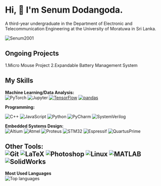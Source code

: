 
# Hi, 👋 I'm Senum Dodangoda.
A third-year undergraduate in the Department of Electronic and Telecommunication Engineering at the University of Moratuwa in Sri Lanka.

<p align="left"> <img src="https://komarev.com/ghpvc/?username=Senum2001&label=Profile%20views&color=0e75b6&style=flat" alt="Senum2001" /> </p>

## Ongoing Projects

1.Micro Mouse Project
2.Expandable Battery Management System

## My Skills

**Machine Learning/Data Analysis:**  
![PyTorch](https://img.shields.io/badge/PyTorch-EE4C2C?style=flat&logo=PyTorch&logoColor=white)
![Jupyter](https://img.shields.io/badge/Jupyter-F37626?style=flat&logo=Jupyter&logoColor=white)
[![TensorFlow](https://img.shields.io/badge/TensorFlow-v2.5.0-blue.svg)](https://www.tensorflow.org/)
[![pandas](https://img.shields.io/badge/pandas-v1.3.0-blue.svg)](https://pandas.pydata.org/)

**Programming:** 
 
![C++](https://img.shields.io/badge/C%2B%2B-00599C?style=flat&logo=c%2B%2B&logoColor=white)
![JavaScript](https://shields.io/badge/JavaScript-F7DF1E?logo=JavaScript&logoColor=000&style=flat-square)
![Python](https://img.shields.io/badge/Python-3776AB?style=flat&logo=python&logoColor=white)
![PyCharm](https://img.shields.io/badge/PyCharm-000000?style=flat&logo=PyCharm&logoColor=white)
![SystemVerilog](https://img.shields.io/badge/SystemVerilog-7952B3?style=flat&logo=Verilog&logoColor=white)

**Embedded Systems Design:**  
![Altium](https://img.shields.io/badge/Altium-0C7C59?style=flat&logo=Altium%20Designer&logoColor=white)
![Atmel](https://img.shields.io/badge/Atmel-0074B5?style=flat&logo=Atmel&logoColor=white)
![Proteus](https://img.shields.io/badge/Proteus-007ACC?style=flat&logo=Proteus&logoColor=white)
![STM32](https://img.shields.io/badge/STM32-03234B?style=flat&logo=STMicroelectronics&logoColor=white)
![Espressif](https://img.shields.io/badge/Espressif-FF0000?style=flat&logo=Espressif&logoColor=white)
![QuartusPrime](https://img.shields.io/badge/Quartus%20Prime-007ACC?style=flat&logo=Altera&logoColor=white)

**Other Tools:**  
![Git](https://img.shields.io/badge/Git-F05032?style=flat&logo=git&logoColor=white)
![LaTeX](https://img.shields.io/badge/LaTeX-008080?style=flat&logo=LaTeX&logoColor=white)
![Photoshop](https://img.shields.io/badge/Photoshop-31A8FF?style=flat&logo=adobe%20photoshop&logoColor=white)
![Linux](https://img.shields.io/badge/Linux-FCC624?style=flat&logo=linux&logoColor=white)
![MATLAB](https://img.shields.io/badge/MATLAB-0076A8?style=flat&logo=MathWorks&logoColor=white)
![SolidWorks](https://img.shields.io/badge/SolidWorks-FF0000?style=flat&logo=SolidWorks&logoColor=white)
---


**Most Used Languages**  
![Top languages](https://github-readme-stats.vercel.app/api/top-langs/?username=Senum2001)